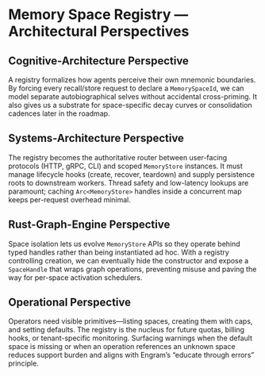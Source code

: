 # Memory Space Registry — Architectural Perspectives

## Cognitive-Architecture Perspective
A registry formalizes how agents perceive their own mnemonic boundaries. By forcing every recall/store request to declare a `MemorySpaceId`, we can model separate autobiographical selves without accidental cross-priming. It also gives us a substrate for space-specific decay curves or consolidation cadences later in the roadmap.

## Systems-Architecture Perspective
The registry becomes the authoritative router between user-facing protocols (HTTP, gRPC, CLI) and scoped `MemoryStore` instances. It must manage lifecycle hooks (create, recover, teardown) and supply persistence roots to downstream workers. Thread safety and low-latency lookups are paramount; caching `Arc<MemoryStore>` handles inside a concurrent map keeps per-request overhead minimal.

## Rust-Graph-Engine Perspective
Space isolation lets us evolve `MemoryStore` APIs so they operate behind typed handles rather than being instantiated ad hoc. With a registry controlling creation, we can eventually hide the constructor and expose a `SpaceHandle` that wraps graph operations, preventing misuse and paving the way for per-space activation schedulers.

## Operational Perspective
Operators need visible primitives—listing spaces, creating them with caps, and setting defaults. The registry is the nucleus for future quotas, billing hooks, or tenant-specific monitoring. Surfacing warnings when the default space is missing or when an operation references an unknown space reduces support burden and aligns with Engram’s “educate through errors” principle.
